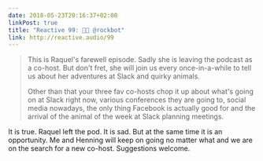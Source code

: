 ```yaml
---
date: 2018-05-23T20:16:37+02:00
linkPost: true
title: "Reactive 99: 👋😭 @rockbot"
link: http://reactive.audio/99
---
```


> This is Raquel's farewell episode. Sadly she is leaving the podcast as a co-host. But don't fret, she will join us every once-in-a-while to tell us about her adventures at Slack and quirky animals. 
> 
> Other than that your three fav co-hosts chop it up about what's going on at Slack right now, various conferences they are going to, social media nowadays, the only thing Facebook is actually good for and the arrival of the animal of the week at Slack planning meetings.

It is true. Raquel left the pod. It is sad. But at the same time it is an opportunity. Me and Henning will keep on going no matter what and we are on the search for a new co-host. Suggestions welcome.
